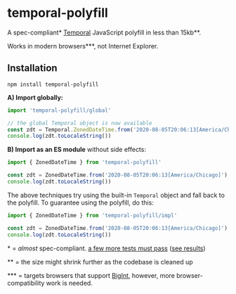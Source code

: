 
# temporal-polyfill

A spec-compliant<super>*</super> [Temporal] JavaScript polyfill in less than 15kb<super>**</super>.

Works in modern browsers<super>***</super>, not Internet Explorer.


## Installation

```
npm install temporal-polyfill
```

**A) Import globally:**

```js
import 'temporal-polyfill/global'

// the global Temporal object is now available
const zdt = Temporal.ZonedDateTime.from('2020-08-05T20:06:13[America/Chicago]')
console.log(zdt.toLocaleString())
```

**B) Import as an ES module** without side effects:

```js
import { ZonedDateTime } from 'temporal-polyfill'

const zdt = ZonedDateTime.from('2020-08-05T20:06:13[America/Chicago]')
console.log(zdt.toLocaleString())
```

The above techniques try using the built-in `Temporal` object and fall back to the polyfill.
To guarantee using the polyfill, do this:

```js
import { ZonedDateTime } from 'temporal-polyfill/impl'

const zdt = ZonedDateTime.from('2020-08-05T20:06:13[America/Chicago]')
console.log(zdt.toLocaleString())
```


<super>*</super> = *almost* spec-compliant.
[a few more tests must pass](jest.config.cjs)
([see results](https://github.com/fullcalendar/temporal/actions))

<super>**</super> = the size might shrink further as the codebase is cleaned up

<super>***</super> = targets browsers that support [BigInt], however, more browser-compatibility
work is needed.


[Temporal]: https://github.com/tc39/proposal-temporal
[BigInt]: https://developer.mozilla.org/en-US/docs/Web/JavaScript/Reference/Global_Objects/BigInt
